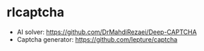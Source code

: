 # rlcaptcha

- AI solver: https://github.com/DrMahdiRezaei/Deep-CAPTCHA
- Captcha generator: https://github.com/lepture/captcha